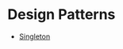 # Design Patterns

* [Singleton](https://github.com/RaphaelBatagini/java/tree/master/DesignPatterns/Singleton/)

